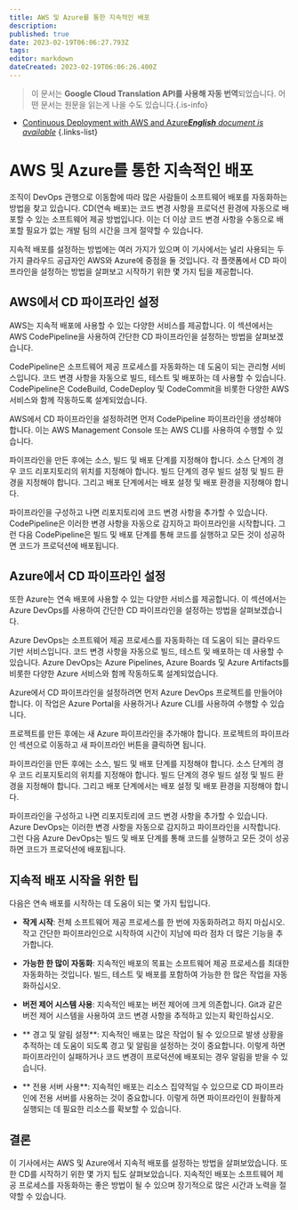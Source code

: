 ```yaml
---
title: AWS 및 Azure를 통한 지속적인 배포
description: 
published: true
date: 2023-02-19T06:06:27.793Z
tags: 
editor: markdown
dateCreated: 2023-02-19T06:06:26.400Z
---
```


> 이 문서는 **Google Cloud Translation API를 사용해 자동 번역**되었습니다.
어떤 문서는 원문을 읽는게 나을 수도 있습니다.{.is-info}



- [Continuous Deployment with AWS and Azure***English** document is available*](/en/Knowledge-base/Cloud/continuous-deployment-with-aws-and-azure)
{.links-list}


# AWS 및 Azure를 통한 지속적인 배포

조직이 DevOps 관행으로 이동함에 따라 많은 사람들이 소프트웨어 배포를 자동화하는 방법을 찾고 있습니다. CD(연속 배포)는 코드 변경 사항을 프로덕션 환경에 자동으로 배포할 수 있는 소프트웨어 제공 방법입니다. 이는 더 이상 코드 변경 사항을 수동으로 배포할 필요가 없는 개발 팀의 시간을 크게 절약할 수 있습니다.

지속적 배포를 설정하는 방법에는 여러 가지가 있으며 이 기사에서는 널리 사용되는 두 가지 클라우드 공급자인 AWS와 Azure에 중점을 둘 것입니다. 각 플랫폼에서 CD 파이프라인을 설정하는 방법을 살펴보고 시작하기 위한 몇 가지 팁을 제공합니다.

## AWS에서 CD 파이프라인 설정

AWS는 지속적 배포에 사용할 수 있는 다양한 서비스를 제공합니다. 이 섹션에서는 AWS CodePipeline을 사용하여 간단한 CD 파이프라인을 설정하는 방법을 살펴보겠습니다.

CodePipeline은 소프트웨어 제공 프로세스를 자동화하는 데 도움이 되는 관리형 서비스입니다. 코드 변경 사항을 자동으로 빌드, 테스트 및 배포하는 데 사용할 수 있습니다. CodePipeline은 CodeBuild, CodeDeploy 및 CodeCommit을 비롯한 다양한 AWS 서비스와 함께 작동하도록 설계되었습니다.

AWS에서 CD 파이프라인을 설정하려면 먼저 CodePipeline 파이프라인을 생성해야 합니다. 이는 AWS Management Console 또는 AWS CLI를 사용하여 수행할 수 있습니다.

파이프라인을 만든 후에는 소스, 빌드 및 배포 단계를 지정해야 합니다. 소스 단계의 경우 코드 리포지토리의 위치를 지정해야 합니다. 빌드 단계의 경우 빌드 설정 및 빌드 환경을 지정해야 합니다. 그리고 배포 단계에서는 배포 설정 및 배포 환경을 지정해야 합니다.

파이프라인을 구성하고 나면 리포지토리에 코드 변경 사항을 추가할 수 있습니다. CodePipeline은 이러한 변경 사항을 자동으로 감지하고 파이프라인을 시작합니다. 그런 다음 CodePipeline은 빌드 및 배포 단계를 통해 코드를 실행하고 모든 것이 성공하면 코드가 프로덕션에 배포됩니다.

## Azure에서 CD 파이프라인 설정

또한 Azure는 연속 배포에 사용할 수 있는 다양한 서비스를 제공합니다. 이 섹션에서는 Azure DevOps를 사용하여 간단한 CD 파이프라인을 설정하는 방법을 살펴보겠습니다.

Azure DevOps는 소프트웨어 제공 프로세스를 자동화하는 데 도움이 되는 클라우드 기반 서비스입니다. 코드 변경 사항을 자동으로 빌드, 테스트 및 배포하는 데 사용할 수 있습니다. Azure DevOps는 Azure Pipelines, Azure Boards 및 Azure Artifacts를 비롯한 다양한 Azure 서비스와 함께 작동하도록 설계되었습니다.

Azure에서 CD 파이프라인을 설정하려면 먼저 Azure DevOps 프로젝트를 만들어야 합니다. 이 작업은 Azure Portal을 사용하거나 Azure CLI를 사용하여 수행할 수 있습니다.

프로젝트를 만든 후에는 새 Azure 파이프라인을 추가해야 합니다. 프로젝트의 파이프라인 섹션으로 이동하고 새 파이프라인 버튼을 클릭하면 됩니다.

파이프라인을 만든 후에는 소스, 빌드 및 배포 단계를 지정해야 합니다. 소스 단계의 경우 코드 리포지토리의 위치를 지정해야 합니다. 빌드 단계의 경우 빌드 설정 및 빌드 환경을 지정해야 합니다. 그리고 배포 단계에서는 배포 설정 및 배포 환경을 지정해야 합니다.

파이프라인을 구성하고 나면 리포지토리에 코드 변경 사항을 추가할 수 있습니다. Azure DevOps는 이러한 변경 사항을 자동으로 감지하고 파이프라인을 시작합니다. 그런 다음 Azure DevOps는 빌드 및 배포 단계를 통해 코드를 실행하고 모든 것이 성공하면 코드가 프로덕션에 배포됩니다.

## 지속적 배포 시작을 위한 팁

다음은 연속 배포를 시작하는 데 도움이 되는 몇 가지 팁입니다.

- **작게 시작**: 전체 소프트웨어 제공 프로세스를 한 번에 자동화하려고 하지 마십시오. 작고 간단한 파이프라인으로 시작하여 시간이 지남에 따라 점차 더 많은 기능을 추가합니다.

- **가능한 한 많이 자동화**: 지속적인 배포의 목표는 소프트웨어 제공 프로세스를 최대한 자동화하는 것입니다. 빌드, 테스트 및 배포를 포함하여 가능한 한 많은 작업을 자동화하십시오.

- **버전 제어 시스템 사용**: 지속적인 배포는 버전 제어에 크게 의존합니다. Git과 같은 버전 제어 시스템을 사용하여 코드 변경 사항을 추적하고 있는지 확인하십시오.

- ** 경고 및 알림 설정**: 지속적인 배포는 많은 작업이 될 수 있으므로 발생 상황을 추적하는 데 도움이 되도록 경고 및 알림을 설정하는 것이 중요합니다. 이렇게 하면 파이프라인이 실패하거나 코드 변경이 프로덕션에 배포되는 경우 알림을 받을 수 있습니다.

- ** 전용 서버 사용**: 지속적인 배포는 리소스 집약적일 수 있으므로 CD 파이프라인에 전용 서버를 사용하는 것이 중요합니다. 이렇게 하면 파이프라인이 원활하게 실행되는 데 필요한 리소스를 확보할 수 있습니다.

## 결론

이 기사에서는 AWS 및 Azure에서 지속적 배포를 설정하는 방법을 살펴보았습니다. 또한 CD를 시작하기 위한 몇 가지 팁도 살펴보았습니다. 지속적인 배포는 소프트웨어 제공 프로세스를 자동화하는 좋은 방법이 될 수 있으며 장기적으로 많은 시간과 노력을 절약할 수 있습니다.
